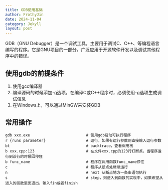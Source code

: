 ```yaml
---
title: GDB使用基础
author: FrothyJin
date: 2024-11-04
category: Jekyll
layout: post
---
```


GDB（GNU Debugger）是一个调试工具，主要用于调试C、C++、等编程语言编写的程序。它是GNU项目的一部分，广泛应用于开源软件开发以及调试其他程序中的错误。

使用gdb的前提条件
-------------

1. 使用gcc编译器
1. 编译源码的时候添加-g选项，在编译C或C++程序时，必须使用-g选项生成调试信息
1. 在Windows上，可以通过MinGW来安装GDB

常用操作
-------------

```
gdb xxx.exe                         # 使用gdb启动可执行程序
r {runs parameter}                  # 运行，如果有运行参数则直接输入运行参数
bt                                  # backtrace，查看调用栈
b xxx.cpp:123                       # 在文件xxx.cpp的123行打断点，当程序运行到该行的时候回停住
b func_name                         # 程序在调用函数func_name停住
c                                   # 程序从断点处继续运行
n                                   # next 从断点地方一条条语句执行
s                                   # step，则进入到函数的实现中，如果希望从进入的函数里面退出，输入fin或者finish
```
